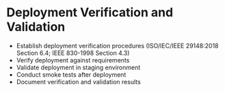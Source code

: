 # Deployment Verification and Validation
- Establish deployment verification procedures (ISO/IEC/IEEE 29148:2018 Section 6.4; IEEE 830-1998 Section 4.3)
- Verify deployment against requirements
- Validate deployment in staging environment
- Conduct smoke tests after deployment
- Document verification and validation results
